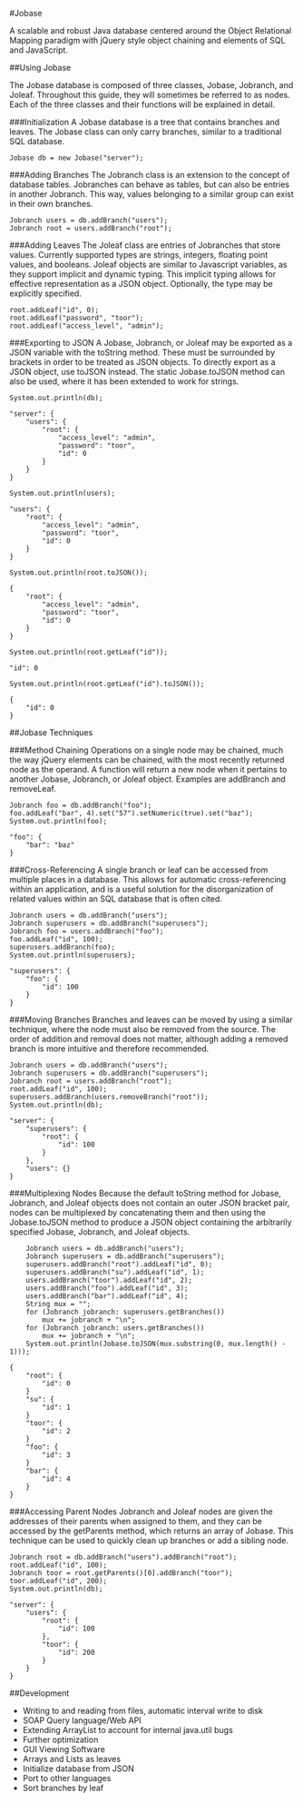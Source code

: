 #Jobase

A scalable and robust Java database centered around the Object Relational Mapping paradigm with jQuery style object chaining and elements of SQL and JavaScript.

##Using Jobase

The Jobase database is composed of three classes, Jobase, Jobranch, and Joleaf. Throughout this guide, they will sometimes be referred to as nodes. Each of the three classes and their functions will be explained in detail.

###Initialization
A Jobase database is a tree that contains branches and leaves. The Jobase class can only carry branches, similar to a traditional SQL database.

	Jobase db = new Jobase("server");

###Adding Branches
The Jobranch class is an extension to the concept of database tables. Jobranches can behave as tables, but can also be entries in another Jobranch. This way, values belonging to a similar group can exist in their own branches.

	Jobranch users = db.addBranch("users");
	Jobranch root = users.addBranch("root");

###Adding Leaves
The Joleaf class are entries of Jobranches that store values. Currently supported types are strings, integers, floating point values, and booleans. Joleaf objects are similar to Javascript variables, as they support implicit and dynamic typing. This implicit typing allows for effective representation as a JSON object. Optionally, the type may be explicitly specified.

	root.addLeaf("id", 0);
	root.addLeaf("password", "toor");
	root.addLeaf("access_level", "admin");

###Exporting to JSON
A Jobase, Jobranch, or Joleaf may be exported as a JSON variable with the toString method. These must be surrounded by brackets in order to be treated as JSON objects. To directly export as a JSON object, use toJSON instead. The static Jobase.toJSON method can also be used, where it has been extended to work for strings.

	System.out.println(db);   
>
	"server": {
    	"users": {
    		"root": {
    			"access_level": "admin",
    			"password": "toor",
    			"id": 0
    		}
    	}
    }

	System.out.println(users);
>
	"users": {
    	"root": {
    		"access_level": "admin",
    		"password": "toor",
    		"id": 0
    	}
    }

	System.out.println(root.toJSON());
>
	{
    	"root": {
    		"access_level": "admin",
    		"password": "toor",
    		"id": 0
    	}
    }

	System.out.println(root.getLeaf("id"));
>
	"id": 0

	System.out.println(root.getLeaf("id").toJSON());
>
	{
    	"id": 0
    }

##Jobase Techniques

###Method Chaining
Operations on a single node may be chained, much the way jQuery elements can be chained, with the most recently returned node as the operand. A function will return a new node when it pertains to another Jobase, Jobranch, or Joleaf object. Examples are addBranch and removeLeaf.

	Jobranch foo = db.addBranch("foo");
    foo.addLeaf("bar", 4).set("57").setNumeric(true).set("baz");
    System.out.println(foo);
>
	"foo": {
    	"bar": "baz"
    }

###Cross-Referencing
A single branch or leaf can be accessed from multiple places in a database. This allows for automatic cross-referencing within an application, and is a useful solution for the disorganization of related values within an SQL database that is often cited.

	Jobranch users = db.addBranch("users");
	Jobranch superusers = db.addBranch("superusers");
	Jobranch foo = users.addBranch("foo");
	foo.addLeaf("id", 100);
	superusers.addBranch(foo);
	System.out.println(superusers);
>
	"superusers": {
    	"foo": {
    		"id": 100
    	}
    }

###Moving Branches
Branches and leaves can be moved by using a similar technique, where the node must also be removed from the source. The order of addition and removal does not matter, although adding a removed branch is more intuitive and therefore recommended.

	Jobranch users = db.addBranch("users");
	Jobranch superusers = db.addBranch("superusers");
	Jobranch root = users.addBranch("root");
	root.addLeaf("id", 100);
	superusers.addBranch(users.removeBranch("root"));
	System.out.println(db);
>
	"server": {
    	"superusers": {
    		"root": {
    			"id": 100
    		}
    	},
    	"users": {}
    }

###Multiplexing Nodes
Because the default toString method for Jobase, Jobranch, and Joleaf objects does not contain an outer JSON bracket pair, nodes can be multiplexed by concatenating them and then using the Jobase.toJSON method to produce a JSON object containing the arbitrarily specified Jobase, Jobranch, and Joleaf objects.

		Jobranch users = db.addBranch("users");
		Jobranch superusers = db.addBranch("superusers");
		superusers.addBranch("root").addLeaf("id", 0);
		superusers.addBranch("su").addLeaf("id", 1);
		users.addBranch("toor").addLeaf("id", 2);
		users.addBranch("foo").addLeaf("id", 3);
		users.addBranch("bar").addLeaf("id", 4);
		String mux = "";
		for (Jobranch jobranch: superusers.getBranches())
			mux += jobranch + "\n";
		for (Jobranch jobranch: users.getBranches())
			mux += jobranch + "\n";
		System.out.println(Jobase.toJSON(mux.substring(0, mux.length() - 1)));
>
	{
		"root": {
			"id": 0
		}
		"su": {
			"id": 1
		}
		"toor": {
			"id": 2
		}
		"foo": {
			"id": 3
		}
		"bar": {
			"id": 4
		}
	}

###Accessing Parent Nodes
Jobranch and Joleaf nodes are given the addresses of their parents when assigned to them, and they can be accessed by the getParents method, which returns an array of Jobase. This technique can be used to quickly clean up branches or add a sibling node.

	Jobranch root = db.addBranch("users").addBranch("root");
	root.addLeaf("id", 100);
	Jobranch toor = root.getParents()[0].addBranch("toor");
	toor.addLeaf("id", 200);
	System.out.println(db);
>
	"server": {
		"users": {
			"root": {
				"id": 100
			},
			"toor": {
				"id": 200
			}
		}
	}

##Development
*	Writing to and reading from files, automatic interval write to disk
*	SOAP Query language/Web API
*	Extending ArrayList to account for internal java.util bugs
*	Further optimization
*	GUI Viewing Software
* 	Arrays and Lists as leaves
*	Initialize database from JSON
*	Port to other languages
*	Sort branches by leaf
